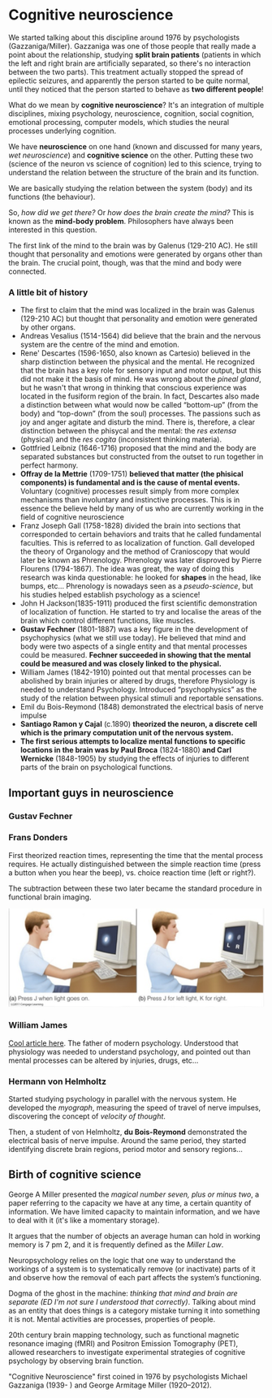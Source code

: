 # Cognitive neuroscience

We started talking about this discipline around 1976 by psychologists (Gazzaniga/Miller). Gazzaniga was one of those people that really made a point about the relationship, studying **split brain patients** (patients in which the left and right brain are artificially separated, so there's no interaction between the two parts). This treatment actually stopped the spread of epilectic seizures, and apparently the person started to be quite normal, until they noticed that the person started to behave as **two different people**!

What do we mean by **cognitive neuroscience**? It's an integration of multiple disciplines, mixing psychology, neuroscience, cognition, social cognition, emotional processing, computer models, which studies the neural processes underlying cognition.

We have **neuroscience** on one hand (known and discussed for many years, _wet neuroscience_) and **cognitive science** on the other. Putting these two (science of the neuron vs science of cognition) led to this science, trying to understand the relation between the structure of the brain and its function.

We are basically studying the relation between the system (body) and its functions (the behaviour).

So, _how did we get there?_ Or _how does the brain create the mind?_ This is known as the **mind-body problem**. Philosophers have always been interested in this question.

The first link of the mind to the brain was by Galenus (129-210 AC). He still thought that personality and emotions were generated by organs other than the brain. The crucial point, though, was that the mind and body were connected.

### A little bit of history

- The first to claim that the mind was localized in the brain was Galenus (129-210 AC) but thought that personality and emotion were generated by other organs.
- Andreas Vesalius (1514-1564) did believe that the brain and the nervous system are the centre of the mind and emotion.
- Rene' Descartes (1596-1650, also known as Cartesio) believed in the sharp distinction between the physical and the mental. He recognized that the brain has a key role for sensory input and motor output, but this did not make it the basis of mind. He was wrong about the _pineal gland_, but he wasn't that wrong in thinking that conscious experience was located in the fusiform region of the brain. In fact, Descartes also made a distinction between what would now be called “bottom-up” (from the body) and “top-down” (from the soul) processes. The passions such as joy and anger agitate and disturb the mind. There is, therefore, a clear distinction between the phisycal and the mental: the _res extensa_ (physical) and the _res cogita_ (inconsistent thinking materia).
- Gottfried Leibniz (1646-1716) proposed that the mind and the body are separated substances but constructed from the outset to run together in perfect harmony.
- **Offray de la Mettrie** (1709-1751) **believed that matter (the phisical components) is fundamental and is the cause of mental events.** Voluntary (cognitive) processes result simply from more complex mechanisms than involuntary and instinctive processes. This is in essence the believe held by many of us who are currently working in the field of cognitive neuroscience
- Franz Joseph Gall (1758-1828) divided the brain into sections that corresponded to certain behaviors and traits that he called fundamental
  faculties. This is referred to as localization of function. Gall developed the theory of Organology and the method of Cranioscopy that would later be known as Phrenology. Phrenology was later disproved by Pierre Flourens (1794-1867). The idea was great, the way of doing this research was kinda questionable: he looked for **shapes** in the head, like bumps, etc...
  Phrenology is nowadays seen as a _pseudo-science_, but his studies helped establish psychology as a science!
- John H Jackson(1835-1911) produced the first scientific demonstration of localization of function. He started to try and localise the areas of the brain which control different functions, like muscles.
- **Gustav Fechner** (1801-1887) was a key figure in the development of psychophysics (what we still use today). He believed that mind and body were two aspects of a single entity and that mental processes could be measured. **Fechner succeeded in showing that the mental could be measured and was closely linked to the physical.**
- William James (1842-1910) pointed out that mental processes can be abolished by brain injuries or altered by drugs, therefore Physiology is needed to understand Psychology. Introduced “psychophysics” as the study of the relation between physical stimuli and reportable sensations.
- Emil du Bois-Reymond (1848) demonstrated the electrical basis of nerve impulse
- **Santiago Ramon y Cajal** (c.1890) **theorized the neuron, a discrete cell which is the primary computation unit of the nervous system.**
- **The first serious attempts to localize mental functions to specific locations in the brain was by Paul Broca** (1824-1880) **and Carl Wernicke** (1848-1905) by studying the effects of injuries to different parts of the brain on psychological functions.

## Important guys in neuroscience

### Gustav Fechner

### Frans Donders

First theorized reaction times, representing the time that the mental process requires. He actually distinguished between the simple reaction time (press a button when you hear the beep), vs. choice reaction time (left or right?).

The subtraction between these two later became the standard procedure in functional brain imaging.

![Donders' experiment](./res/donders.png)

### William James

[Cool article here](https://markmanson.net/the-prime-belief). The father of modern psychology. Understood that physiology was needed to understand psychology, and pointed out than mental processes can be altered by injuries, drugs, etc...

### Hermann von Helmholtz

Started studying psychology in parallel with the nervous system. He developed the _myograph_, measuring the speed of travel of nerve impulses, discovering the concept of _velocity of thought_.

Then, a student of von Helmholtz, **du Bois-Reymond** demonstrated the electrical basis of nerve impulse. Around the same period, they started identifying discrete brain regions, period motor and sensory regions...

## Birth of cognitive science

George A Miller presented the _magical number seven, plus or minus two_, a paper referring to the capacity we have at any time, a certain quantity of information. We have limited capacity to maintain information, and we have to deal with it (it's like a momentary storage).

It argues that the number of objects an average human can hold in working memory is 7 pm 2, and it is frequently defined as the _Miller Law_.

Neuropsychology relies on the
logic that one way to understand
the workings of a system is to
systematically remove (or
inactivate) parts of it and
observe how the removal of
each part affects the system’s
functioning.

Dogma of the ghost in the machine: _thinking that mind and brain are separate (ED I'm not sure I understood that correctly)_. Talking about mind as an entity that does things is a category mistake turning it into something it is not. Mental activities are processes, properties of people.

20th century brain mapping technology, such as functional magnetic
resonance imaging (fMRI) and Positron Emission Tomography
(PET), allowed researchers to investigate experimental
strategies of cognitive psychology by observing brain function.

"Cognitive Neuroscience" first coined in 1976 by psychologists Michael Gazzaniga (1939- ) and George Armitage Miller (1920–2012).
